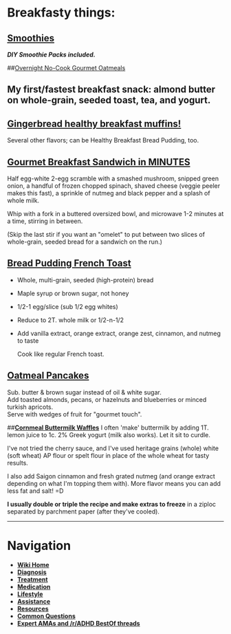 ﻿# Breakfasty things:

## [Smoothies](/r/ADHD/wiki/smoothies) 
***DIY Smoothie Packs included.***

##[Overnight No-Cook Gourmet Oatmeals](/r/ADHD/wiki/oatmeals)

## My first/fastest breakfast snack: almond butter on whole-grain, seeded toast, tea, and yogurt.

## [Gingerbread healthy breakfast muffins!](http://www.theyummylife.com/magic_muffins)
Several other flavors; can be Healthy Breakfast Bread Pudding, too.

## **[Gourmet Breakfast Sandwich in MINUTES](http://imgur.com/a/wVjuZ#12)**   
Half egg-white 2-egg scramble with a smashed mushroom, snipped green onion, a handful of frozen chopped spinach, shaved cheese (veggie peeler makes this fast), a sprinkle of nutmeg and black pepper and a splash of whole milk.   

Whip with a fork in a buttered oversized bowl, and microwave 1-2 minutes at a time, stirring in between.   

(Skip the last stir if you want an "omelet" to put between two slices of whole-grain, seeded bread for a sandwich on the run.)

## [Bread Pudding French Toast](http://www.foodnetwork.com/recipes/alton-brown/french-toast-recipe/index.html)
 
* Whole, multi-grain, seeded (high-protein) bread  
* Maple syrup or brown sugar, not honey   
* 1/2-1 egg/slice (sub 1/2 egg whites)   
* Reduce to 2T. whole milk or 1/2-n-1/2   
* Add vanilla extract, orange extract, orange zest, cinnamon, and nutmeg to taste

  Cook like regular French toast.

## [Oatmeal Pancakes](http://www.bobsredmill.com/recipes_detail.php?rid=236)
  Sub. butter & brown sugar instead of oil & white sugar.  
  Add toasted almonds, pecans, or hazelnuts and blueberries or minced turkish apricots.  
  Serve with wedges of fruit for "gourmet touch".  

##[**Cornmeal Buttermilk Waffles**](http://www.eatingwell.com/recipes/whole_grain_waffles_cherry_sauce.html)
I often 'make' buttermilk by adding 1T. lemon juice to 1c. 2% Greek yogurt (milk also works).  Let it sit to curdle.

I've not tried the cherry sauce, and I've used heritage grains (whole) white (soft wheat) AP flour or spelt flour in place of the whole wheat for tasty results.

I also add Saigon cinnamon and fresh grated nutmeg (and orange extract depending on what I'm topping them with).  More flavor means you can add less fat and salt!  =D

**I usually double or triple the recipe and make extras to freeze** in a ziploc separated by parchment paper (after they've cooled).


***
# Navigation

* **[Wiki Home](/r/adhd/wiki)**  
* **[Diagnosis](/r/adhd/wiki/diagnosis)**  
* **[Treatment](/r/adhd/wiki/treatment)**  
* **[Medication](/r/adhd/wiki/medication)**  
* **[Lifestyle](/r/adhd/wiki/lifestyle)**  
* **[Assistance](/r/adhd/wiki/assistance)**  
* **[Resources](/r/adhd/wiki/resources)**  
* **[Common Questions](/r/adhd/wiki/common_questions)**  
* **[Expert AMAs and /r/ADHD BestOf threads](/r/adhd/wiki/BestOf)**  

